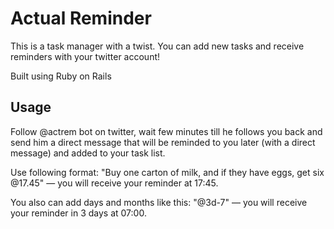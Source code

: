 Actual Reminder
===============

This is a task manager with a twist. You can add new tasks and receive reminders with your twitter account!


Built using Ruby on Rails



Usage
-----

Follow @actrem bot on twitter, wait few minutes till he follows you back and send him a direct message that will be reminded to you later (with a direct message) and added to your task list.

Use following format: "Buy one carton of milk, and if they have eggs, get six @17.45" — you will receive your reminder at 17:45.

You also can add days and months like this: "@3d-7" — you will receive your reminder in 3 days at 07:00.
